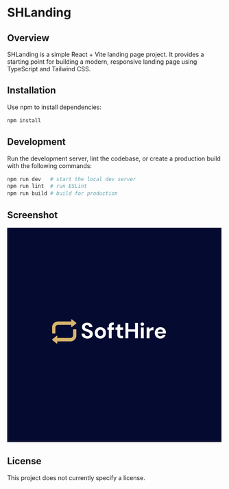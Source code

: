 # SHLanding

## Overview

SHLanding is a simple React + Vite landing page project. It provides a starting point for building a modern, responsive landing page using TypeScript and Tailwind CSS.

## Installation

Use npm to install dependencies:

```bash
npm install
```

## Development

Run the development server, lint the codebase, or create a production build with the following commands:

```bash
npm run dev   # start the local dev server
npm run lint  # run ESLint
npm run build # build for production
```

## Screenshot

![Landing page screenshot](public/logo-picture_CHaM3jFR.png)

## License

This project does not currently specify a license.

